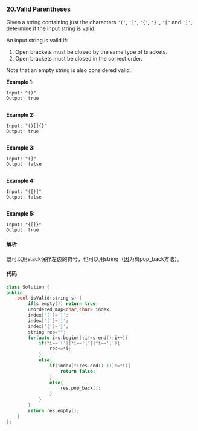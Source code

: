 ### 20.Valid Parentheses

Given a string containing just the characters `'('`, `')'`, `'{'`, `'}'`, `'['` and `']'`, determine if the input string is valid.

An input string is valid if:

1. Open brackets must be closed by the same type of brackets.
2. Open brackets must be closed in the correct order.

Note that an empty string is also considered valid.

**Example 1:**

```
Input: "()"
Output: true


```

**Example 2:**

```
Input: "()[]{}"
Output: true


```

**Example 3:**

```
Input: "(]"
Output: false


```

**Example 4:**

```
Input: "([)]"
Output: false


```

**Example 5:**

```
Input: "{[]}"
Output: true
```

#### 解析

既可以用stack保存左边的符号，也可以用string（因为有pop_back方法）。

#### 代码

```cpp
class Solution {
public:
    bool isValid(string s) {
        if(s.empty()) return true;
        unordered_map<char,char> index;
        index['(']=')';
        index['[']=']';
        index['{']='}';
        string res="";
        for(auto i=s.begin();i!=s.end();i++){
            if(*i=='('||*i=='{'||*i=='['){
                res+=*i;
            }
            else{
                if(index[*(res.end()-1)]!=*i){
                    return false;
                }
                else{
                    res.pop_back();
                }
            }
        }
        return res.empty();
    }
};
```


